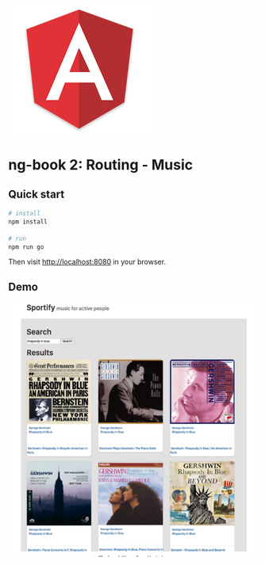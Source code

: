 ![angular2](public/ang.png)

# ng-book 2: Routing - Music

## Quick start

```bash
# install 
npm install

# run
npm run go
```

Then visit [http://localhost:8080](http://localhost:8080) in your browser. 


## Demo
![pic](public/demo.png)
